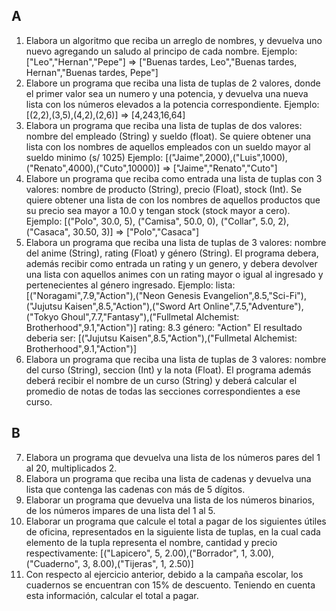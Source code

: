 ## A
1. Elabora un algoritmo que reciba un arreglo de nombres, y devuelva uno nuevo agregando un saludo al principo de cada nombre.
Ejemplo: ["Leo","Hernan","Pepe"] => ["Buenas tardes, Leo","Buenas tardes, Hernan","Buenas tardes, Pepe"]
2. Elabore un programa que reciba una lista de tuplas de 2 valores, donde el primer valor sea un numero y una potencia, y devuelva una nueva lista con los números elevados a la potencia correspondiente.
Ejemplo: [(2,2),(3,5),(4,2),(2,6)] => [4,243,16,64]
3. Elabora un programa que reciba una lista de tuplas de dos valores: nombre del empleado (String) y sueldo (float). Se quiere obtener una lista con los nombres de aquellos empleados con un sueldo mayor al sueldo minimo (s/ 1025)
Ejemplo: [("Jaime",2000),("Luis",1000),("Renato",4000),("Cuto",10000)] => ["Jaime","Renato","Cuto"]
4. Elabore un programa que reciba como entrada una lista de tuplas con 3 valores: nombre de producto (String), precio (Float), stock (Int). Se quiere obtener una lista de con los nombres de aquellos productos que su precio sea mayor a 10.0 y tengan stock (stock mayor a cero).
Ejemplo: [("Polo", 30.0, 5), ("Camisa", 50.0, 0), ("Collar", 5.0, 2), ("Casaca", 30.50, 3)] => ["Polo","Casaca"]
5. Elabora un programa que reciba una lista de tuplas de 3 valores: nombre del anime (String), rating (Float) y género (String). El programa debera, además recibir como entrada un rating y un genero, y debera devolver una lista con aquellos animes con un rating mayor o igual al ingresado y pertenecientes al género ingresado.
Ejemplo: 
lista: [("Noragami",7.9,"Action"),("Neon Genesis Evangelion",8.5,"Sci-Fi"),("Jujutsu Kaisen",8.5,"Action"),("Sword Art Online",7.5,"Adventure"),("Tokyo Ghoul",7.7,"Fantasy"),("Fullmetal Alchemist: Brotherhood",9.1,"Action")]
rating: 8.3
género: "Action"
El resultado deberia ser: [("Jujutsu Kaisen",8.5,"Action"),("Fullmetal Alchemist: Brotherhood",9.1,"Action")]
6. Elabora un programa que reciba una lista de tuplas de 3 valores: nombre del curso (String), seccion (Int) y la nota (Float). El programa además deberá recibir el nombre de un curso (String) y deberá calcular el promedio de notas de todas las secciones correspondientes a ese curso.

## B
7. Elabora un programa que devuelva una lista de los números pares del 1 al 20, multiplicados 2.
8. Elabora un programa que reciba una lista de cadenas y devuelva una lista que contenga las cadenas con más de 5 dígitos.
9. Elaborar un programa que devuelva una lista de los números binarios, de los números impares de una lista del 1 al 5.
10. Elaborar un programa que calcule el total a pagar de los siguientes útiles de oficina, representados en la siguiente lista de tuplas, en la cual cada elemento de la tupla representa el nombre, cantidad y precio respectivamente: [("Lapicero", 5, 2.00),("Borrador", 1, 3.00),("Cuaderno", 3, 8.00),("Tijeras", 1, 2.50)]
11. Con respecto al ejercicio anterior, debido a la campaña escolar, los cuadernos se encuentran con 15% de descuento. Teniendo en cuenta esta información, calcular el total a pagar.
